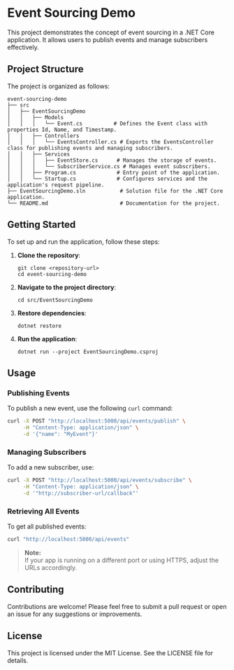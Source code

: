 # Event Sourcing Demo

This project demonstrates the concept of event sourcing in a .NET Core application. It allows users to publish events and manage subscribers effectively.

## Project Structure

The project is organized as follows:

```
event-sourcing-demo
├── src
│   ├── EventSourcingDemo
│   │   ├── Models
│   │   │   └── Event.cs          # Defines the Event class with properties Id, Name, and Timestamp.
│   │   ├── Controllers
│   │   │   └── EventsController.cs # Exports the EventsController class for publishing events and managing subscribers.
│   │   ├── Services
│   │   │   ├── EventStore.cs      # Manages the storage of events.
│   │   │   └── SubscriberService.cs # Manages event subscribers.
│   │   ├── Program.cs             # Entry point of the application.
│   │   └── Startup.cs             # Configures services and the application's request pipeline.
├── EventSourcingDemo.sln           # Solution file for the .NET Core application.
└── README.md                       # Documentation for the project.
```

## Getting Started

To set up and run the application, follow these steps:

1. **Clone the repository**:
   ```
   git clone <repository-url>
   cd event-sourcing-demo
   ```

2. **Navigate to the project directory**:
   ```
   cd src/EventSourcingDemo
   ```

3. **Restore dependencies**:
   ```
   dotnet restore
   ```

4. **Run the application**:
   ```
   dotnet run --project EventSourcingDemo.csproj
   ```

## Usage

### Publishing Events

To publish a new event, use the following `curl` command:

```sh
curl -X POST "http://localhost:5000/api/events/publish" \
     -H "Content-Type: application/json" \
     -d '{"name": "MyEvent"}'
```

### Managing Subscribers

To add a new subscriber, use:

```sh
curl -X POST "http://localhost:5000/api/events/subscribe" \
     -H "Content-Type: application/json" \
     -d '"http://subscriber-url/callback"'
```

### Retrieving All Events

To get all published events:

```sh
curl "http://localhost:5000/api/events"
```

> **Note:**  
> If your app is running on a different port or using HTTPS, adjust the URLs accordingly.

## Contributing

Contributions are welcome! Please feel free to submit a pull request or open an issue for any suggestions or improvements.

## License

This project is licensed under the MIT License. See the LICENSE file for details.